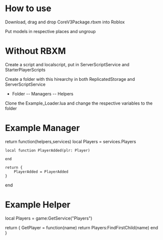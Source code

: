 # How to use 
Download, drag and drop CoreV3Package.rbxm into Roblox

Put models in respective places and ungroup

# Without RBXM

Create a script and localscript, put in ServerScriptService and StarterPlayerScripts

Create a folder with this hirearchy in both ReplicatedStorage and ServerScriptService
- Folder
-- Managers
-- Helpers

Clone the Example_Loader.lua and change the respective variables to the folder

# Example Manager
return function(helpers,services)
    local Players = services.Players

    local function PlayerAdded(plr: Player)
        
    end

    return {
        PlayerAdded = PlayerAdded
    }
end
# Example Helper
local Players = game:GetService("Players")

return {
    GetPlayer = function(name)
        return Players:FindFirstChild(name)
    end
}